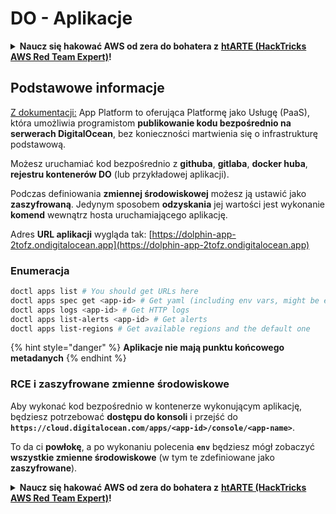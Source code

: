 # DO - Aplikacje

<details>

<summary><strong>Naucz się hakować AWS od zera do bohatera z</strong> <a href="https://training.hacktricks.xyz/courses/arte"><strong>htARTE (HackTricks AWS Red Team Expert)</strong></a><strong>!</strong></summary>

Inne sposoby wsparcia HackTricks:

* Jeśli chcesz zobaczyć swoją **firmę reklamowaną w HackTricks** lub **pobrać HackTricks w formacie PDF**, sprawdź [**PLAN SUBSKRYPCJI**](https://github.com/sponsors/carlospolop)!
* Zdobądź [**oficjalne gadżety PEASS & HackTricks**](https://peass.creator-spring.com)
* Odkryj [**Rodzinę PEASS**](https://opensea.io/collection/the-peass-family), naszą kolekcję ekskluzywnych [**NFT**](https://opensea.io/collection/the-peass-family)
* **Dołącz do** 💬 [**grupy Discord**](https://discord.gg/hRep4RUj7f) lub [**grupy telegramowej**](https://t.me/peass) lub **śledź** nas na **Twitterze** 🐦 [**@hacktricks_live**](https://twitter.com/hacktricks_live)**.**
* **Podziel się swoimi sztuczkami hakerskimi, przesyłając PR-y do** [**HackTricks**](https://github.com/carlospolop/hacktricks) i [**HackTricks Cloud**](https://github.com/carlospolop/hacktricks-cloud) repozytoriów github.

</details>

## Podstawowe informacje

[Z dokumentacji:](https://docs.digitalocean.com/glossary/app-platform/) App Platform to oferująca Platformę jako Usługę (PaaS), która umożliwia programistom **publikowanie kodu bezpośrednio na serwerach DigitalOcean**, bez konieczności martwienia się o infrastrukturę podstawową.

Możesz uruchamiać kod bezpośrednio z **githuba**, **gitlaba**, **docker huba**, **rejestru kontenerów DO** (lub przykładowej aplikacji).

Podczas definiowania **zmiennej środowiskowej** możesz ją ustawić jako **zaszyfrowaną**. Jedynym sposobem **odzyskania** jej wartości jest wykonanie **komend** wewnątrz hosta uruchamiającego aplikację.

Adres **URL aplikacji** wygląda tak: [https://dolphin-app-2tofz.ondigitalocean.app](https://dolphin-app-2tofz.ondigitalocean.app)

### Enumeracja
```bash
doctl apps list # You should get URLs here
doctl apps spec get <app-id> # Get yaml (including env vars, might be encrypted)
doctl apps logs <app-id> # Get HTTP logs
doctl apps list-alerts <app-id> # Get alerts
doctl apps list-regions # Get available regions and the default one
```
{% hint style="danger" %}
**Aplikacje nie mają punktu końcowego metadanych**
{% endhint %}

### RCE i zaszyfrowane zmienne środowiskowe

Aby wykonać kod bezpośrednio w kontenerze wykonującym aplikację, będziesz potrzebować **dostępu do konsoli** i przejść do **`https://cloud.digitalocean.com/apps/<app-id>/console/<app-name>`**.

To da ci **powłokę**, a po wykonaniu polecenia **`env`** będziesz mógł zobaczyć **wszystkie zmienne środowiskowe** (w tym te zdefiniowane jako **zaszyfrowane**).

<details>

<summary><strong>Naucz się hakować AWS od zera do bohatera z</strong> <a href="https://training.hacktricks.xyz/courses/arte"><strong>htARTE (HackTricks AWS Red Team Expert)</strong></a><strong>!</strong></summary>

Inne sposoby wsparcia HackTricks:

* Jeśli chcesz zobaczyć swoją **firmę reklamowaną w HackTricks** lub **pobrać HackTricks w formacie PDF**, sprawdź [**PLAN SUBSKRYPCJI**](https://github.com/sponsors/carlospolop)!
* Zdobądź [**oficjalne gadżety PEASS & HackTricks**](https://peass.creator-spring.com)
* Odkryj [**Rodzinę PEASS**](https://opensea.io/collection/the-peass-family), naszą kolekcję ekskluzywnych [**NFT**](https://opensea.io/collection/the-peass-family)
* **Dołącz do** 💬 [**grupy Discord**](https://discord.gg/hRep4RUj7f) lub [**grupy telegramowej**](https://t.me/peass) lub **śledź** nas na **Twitterze** 🐦 [**@hacktricks_live**](https://twitter.com/hacktricks_live)**.**
* **Podziel się swoimi sztuczkami hakerskimi, przesyłając PR-y do** [**HackTricks**](https://github.com/carlospolop/hacktricks) i [**HackTricks Cloud**](https://github.com/carlospolop/hacktricks-cloud) github repos.

</details>
